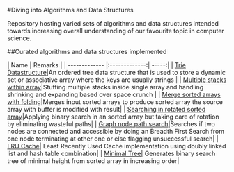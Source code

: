 #Diving into Algorithms and Data Structures

Repository hosting varied sets of algorithms and data structures intended towards increasing overall understanding of our favourite topic in computer science.

##Curated algorithms and data structures implemented 

| Name        | Remarks  |
| ------------- |:-------------:| -----:|
| [Trie Datastructure](./src/main/js/trie-data-structure.js)|An ordered tree data structure that is used to store a dynamic set or associative array where the keys are usually strings  |
| [Multiple stacks within array](./src/main/js/stacks-stuffed-inside-array.js)|Stuffing multiple stacks inside single array and handling shrinking and expanding based over space crunch  |
| [Merge sorted arrays with folding](./src/main/js/merging-sorted-arrays.js)|Merges input sorted arrays to produce sorted array the source array with buffer is modified with result|
| [Searching in rotated sorted array](./src/main/js/searching-rotated-sorted-array.js)|Applying binary search in an sorted array but taking care of rotation by eliminating wasteful paths|
| [Graph node path search](./src/main/java/algosnds/graphnodepathsearch/GraphNodePathSearch.java)|Searches if two nodes are connected and accessible by doing an Breadth First Search from one node terminating at other one or else flagging unsuccessful search|
| [LRU Cache](./src/main/java/algosnds/leastrecentlyusedcache/LRUCache.java)| Least Recently Used Cache implementation using doubly linked list and hash table combination|
| [Minimal Tree](./src/main/js/minimal-tree.js)| Generates binary search tree of minimal height from sorted array in increasing order|

